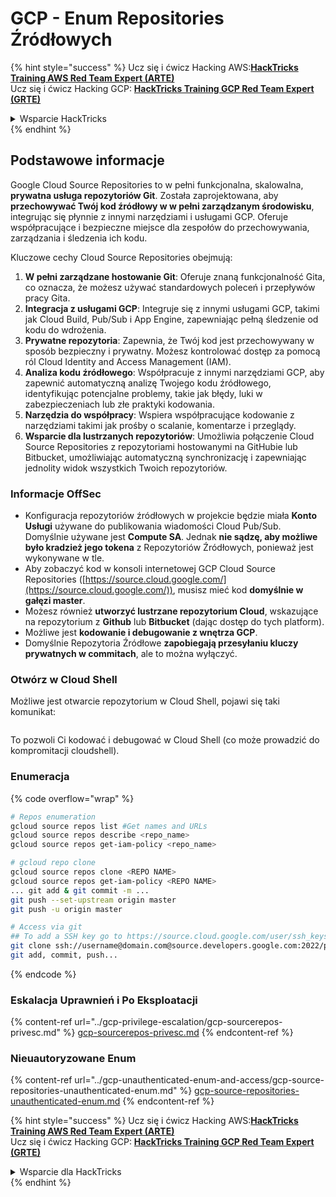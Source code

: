 # GCP - Enum Repositories Źródłowych

{% hint style="success" %}
Ucz się i ćwicz Hacking AWS:<img src="../../../.gitbook/assets/image (1) (1) (1) (1).png" alt="" data-size="line">[**HackTricks Training AWS Red Team Expert (ARTE)**](https://training.hacktricks.xyz/courses/arte)<img src="../../../.gitbook/assets/image (1) (1) (1) (1).png" alt="" data-size="line">\
Ucz się i ćwicz Hacking GCP: <img src="../../../.gitbook/assets/image (2) (1).png" alt="" data-size="line">[**HackTricks Training GCP Red Team Expert (GRTE)**<img src="../../../.gitbook/assets/image (2) (1).png" alt="" data-size="line">](https://training.hacktricks.xyz/courses/grte)

<details>

<summary>Wsparcie HackTricks</summary>

* Sprawdź [**plany subskrypcyjne**](https://github.com/sponsors/carlospolop)!
* **Dołącz do** 💬 [**grupy Discord**](https://discord.gg/hRep4RUj7f) lub [**grupy telegram**](https://t.me/peass) lub **śledź** nas na **Twitterze** 🐦 [**@hacktricks\_live**](https://twitter.com/hacktricks_live)**.**
* **Dziel się sztuczkami hackingowymi, przesyłając PR-y do** [**HackTricks**](https://github.com/carlospolop/hacktricks) i [**HackTricks Cloud**](https://github.com/carlospolop/hacktricks-cloud) repozytoriów github.

</details>
{% endhint %}

## Podstawowe informacje <a href="#reviewing-cloud-git-repositories" id="reviewing-cloud-git-repositories"></a>

Google Cloud Source Repositories to w pełni funkcjonalna, skalowalna, **prywatna usługa repozytoriów Git**. Została zaprojektowana, aby **przechowywać Twój kod źródłowy w w pełni zarządzanym środowisku**, integrując się płynnie z innymi narzędziami i usługami GCP. Oferuje współpracujące i bezpieczne miejsce dla zespołów do przechowywania, zarządzania i śledzenia ich kodu.

Kluczowe cechy Cloud Source Repositories obejmują:

1. **W pełni zarządzane hostowanie Git**: Oferuje znaną funkcjonalność Gita, co oznacza, że możesz używać standardowych poleceń i przepływów pracy Gita.
2. **Integracja z usługami GCP**: Integruje się z innymi usługami GCP, takimi jak Cloud Build, Pub/Sub i App Engine, zapewniając pełną śledzenie od kodu do wdrożenia.
3. **Prywatne repozytoria**: Zapewnia, że Twój kod jest przechowywany w sposób bezpieczny i prywatny. Możesz kontrolować dostęp za pomocą ról Cloud Identity and Access Management (IAM).
4. **Analiza kodu źródłowego**: Współpracuje z innymi narzędziami GCP, aby zapewnić automatyczną analizę Twojego kodu źródłowego, identyfikując potencjalne problemy, takie jak błędy, luki w zabezpieczeniach lub złe praktyki kodowania.
5. **Narzędzia do współpracy**: Wspiera współpracujące kodowanie z narzędziami takimi jak prośby o scalanie, komentarze i przeglądy.
6. **Wsparcie dla lustrzanych repozytoriów**: Umożliwia połączenie Cloud Source Repositories z repozytoriami hostowanymi na GitHubie lub Bitbucket, umożliwiając automatyczną synchronizację i zapewniając jednolity widok wszystkich Twoich repozytoriów.

### Informacje OffSec <a href="#reviewing-cloud-git-repositories" id="reviewing-cloud-git-repositories"></a>

* Konfiguracja repozytoriów źródłowych w projekcie będzie miała **Konto Usługi** używane do publikowania wiadomości Cloud Pub/Sub. Domyślnie używane jest **Compute SA**. Jednak **nie sądzę, aby możliwe było kradzież jego tokena** z Repozytoriów Źródłowych, ponieważ jest wykonywane w tle.
* Aby zobaczyć kod w konsoli internetowej GCP Cloud Source Repositories ([https://source.cloud.google.com/](https://source.cloud.google.com/)), musisz mieć kod **domyślnie w gałęzi master**.
* Możesz również **utworzyć lustrzane repozytorium Cloud**, wskazujące na repozytorium z **Github** lub **Bitbucket** (dając dostęp do tych platform).
* Możliwe jest **kodowanie i debugowanie z wnętrza GCP**.
* Domyślnie Repozytoria Źródłowe **zapobiegają przesyłaniu kluczy prywatnych w commitach**, ale to można wyłączyć.

### Otwórz w Cloud Shell

Możliwe jest otwarcie repozytorium w Cloud Shell, pojawi się taki komunikat:

<figure><img src="../../../.gitbook/assets/image (325).png" alt=""><figcaption></figcaption></figure>

To pozwoli Ci kodować i debugować w Cloud Shell (co może prowadzić do kompromitacji cloudshell).

### Enumeracja

{% code overflow="wrap" %}
```bash
# Repos enumeration
gcloud source repos list #Get names and URLs
gcloud source repos describe <repo_name>
gcloud source repos get-iam-policy <repo_name>

# gcloud repo clone
gcloud source repos clone <REPO NAME>
gcloud source repos get-iam-policy <REPO NAME>
... git add & git commit -m ...
git push --set-upstream origin master
git push -u origin master

# Access via git
## To add a SSH key go to https://source.cloud.google.com/user/ssh_keys (no gcloud command)
git clone ssh://username@domain.com@source.developers.google.com:2022/p/<proj-name>/r/<repo-name>
git add, commit, push...
```
{% endcode %}

### Eskalacja Uprawnień i Po Eksploatacji

{% content-ref url="../gcp-privilege-escalation/gcp-sourcerepos-privesc.md" %}
[gcp-sourcerepos-privesc.md](../gcp-privilege-escalation/gcp-sourcerepos-privesc.md)
{% endcontent-ref %}

### Nieuautoryzowane Enum

{% content-ref url="../gcp-unauthenticated-enum-and-access/gcp-source-repositories-unauthenticated-enum.md" %}
[gcp-source-repositories-unauthenticated-enum.md](../gcp-unauthenticated-enum-and-access/gcp-source-repositories-unauthenticated-enum.md)
{% endcontent-ref %}

{% hint style="success" %}
Ucz się i ćwicz Hacking AWS:<img src="../../../.gitbook/assets/image (1) (1) (1) (1).png" alt="" data-size="line">[**HackTricks Training AWS Red Team Expert (ARTE)**](https://training.hacktricks.xyz/courses/arte)<img src="../../../.gitbook/assets/image (1) (1) (1) (1).png" alt="" data-size="line">\
Ucz się i ćwicz Hacking GCP: <img src="../../../.gitbook/assets/image (2) (1).png" alt="" data-size="line">[**HackTricks Training GCP Red Team Expert (GRTE)**<img src="../../../.gitbook/assets/image (2) (1).png" alt="" data-size="line">](https://training.hacktricks.xyz/courses/grte)

<details>

<summary>Wsparcie dla HackTricks</summary>

* Sprawdź [**plany subskrypcyjne**](https://github.com/sponsors/carlospolop)!
* **Dołącz do** 💬 [**grupy Discord**](https://discord.gg/hRep4RUj7f) lub [**grupy telegramowej**](https://t.me/peass) lub **śledź** nas na **Twitterze** 🐦 [**@hacktricks\_live**](https://twitter.com/hacktricks_live)**.**
* **Dziel się trikami hackingowymi, przesyłając PR-y do** [**HackTricks**](https://github.com/carlospolop/hacktricks) i [**HackTricks Cloud**](https://github.com/carlospolop/hacktricks-cloud) repozytoriów na GitHubie.

</details>
{% endhint %}
